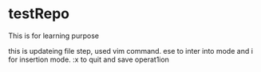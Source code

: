 # testRepo
This is for learning purpose

this is updateing file step, used vim command. ese to inter into mode and i for insertion mode. :x to quit and save operat1ion

